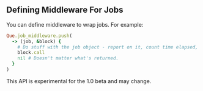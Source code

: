 ## Defining Middleware For Jobs

You can define middleware to wrap jobs. For example:

``` ruby
Que.job_middleware.push(
  -> (job, &block) {
    # Do stuff with the job object - report on it, count time elapsed, etc.
    block.call
    nil # Doesn't matter what's returned.
  }
)
```

This API is experimental for the 1.0 beta and may change.
